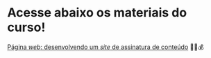 # Acesse abaixo os materiais do curso!
[Página _web_: desenvolvendo um _site_ de assinatura de conteúdo](https://drive.google.com/drive/folders/1qswkTD3x-k3i1TDBddPRsacwmKdVzJK6?usp=sharing) 🤑💸💰
